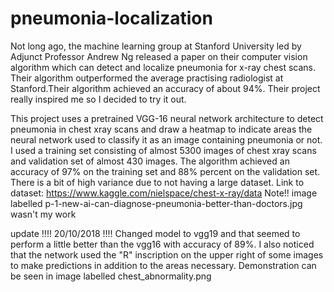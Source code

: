 # pneumonia-localization


Not long ago, the machine learning group at Stanford University led by Adjunct Professor Andrew Ng released a paper on their computer vision algorithm which can detect and localize pneumonia for x-ray chest scans. Their algorithm outperformed the average practising radiologist at Stanford.Their algorithm achieved an accuracy of about 94%. Their project really inspired me so I decided to try it out. 

This project uses a pretrained VGG-16 neural network architecture to detect pneumonia in chest xray scans and  draw a heatmap to indicate areas the neural network used to classify it as an image containing pneumonia or not.
I used a training set consisting of almost 5300 images  of chest xray scans and validation set of almost 430 images. The algorithm achieved an accuracy of 97% on the training set and 88% percent on the validation set. There is a bit of high variance due to not having a large dataset. Link to dataset: https://www.kaggle.com/nielspace/chest-x-ray/data
Note!!
image labelled p-1-new-ai-can-diagnose-pneumonia-better-than-doctors.jpg wasn't my work
 
 update
!!!! 20/10/2018 !!!!
Changed model to vgg19 and that seemed to perform a little better than the vgg16 with accuracy of 89%. I also noticed that the network used the "R" inscription on the upper right of  some images to make predictions in addition to the areas necessary.
Demonstration can be seen in image labelled chest_abnormality.png
